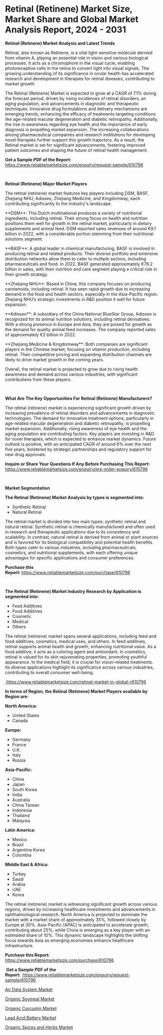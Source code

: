 <p><h1>Retinal (Retinene) Market Size, Market Share and Global Market Analysis Report, 2024 - 2031</h1></p><p><strong>Retinal (Retinene) Market Analysis and Latest Trends</strong></p>
<p><p>Retinal, also known as Retinene, is a vital light-sensitive molecule derived from vitamin A, playing an essential role in vision and various biological processes. It acts as a chromophore in the visual cycle, enabling photoreceptive cells in the retina to convert light into visual signals. The growing understanding of its significance in ocular health has accelerated research and development in therapies for retinal diseases, contributing to market growth.</p><p>The Retinal (Retinene) Market is expected to grow at a CAGR of 7.1% during the forecast period, driven by rising incidences of retinal disorders, an aging population, and advancements in diagnostic and therapeutic techniques. Innovative drug formulations and delivery mechanisms are emerging trends, enhancing the efficacy of treatments targeting conditions like age-related macular degeneration and diabetic retinopathy. Additionally, the rise in awareness regarding eye health and the importance of early diagnosis is propelling market expansion. The increasing collaborations among pharmaceutical companies and research institutions for developing novel therapies further support this growth trajectory. As a result, the Retinal market is set for significant advancements, fostering improved patient outcomes and shaping the future of retinal health management.</p></p>
<p><strong>Get a Sample PDF of the Report:&nbsp;</strong> <a href="https://www.reliablemarketsize.com/enquiry/request-sample/610796?utm_campaign=1845&utm_medium=2&utm_source=Github&utm_content=ia&utm_term=10122024&utm_id=retinal-retinene">https://www.reliablemarketsize.com/enquiry/request-sample/610796</a></p>
<p>&nbsp;</p>
<p><strong>Retinal (Retinene) Major Market Players</strong></p>
<p><p>The retinal (retinene) market features key players including DSM, BASF, Zhejiang NHU, Adisseo, Zhejiang Medicine, and Kingdomway, each contributing significantly to the industry's landscape.</p><p>**DSM**: This Dutch multinational produces a variety of nutritional ingredients, including retinal. Their strong focus on health and nutrition positions them well for growth in the retinal market, particularly in dietary supplements and animal feed. DSM reported sales revenues of around €9.1 billion in 2022, with a considerable portion stemming from their nutritional solutions segment.</p><p>**BASF**: A global leader in chemical manufacturing, BASF is involved in producing retinal and related products. Their diverse portfolio and extensive distribution networks allow them to cater to multiple sectors, including pharmaceuticals and food. In 2022, BASF generated approximately €76.2 billion in sales, with their nutrition and care segment playing a critical role in their growth strategy.</p><p>**Zhejiang NHU**: Based in China, this company focuses on producing carotenoids, including retinal. It has seen rapid growth due to increasing demand in the food and health sectors, especially in the Asia-Pacific region. Zhejiang NHU’s strategic investments in R&D position it well for future expansion.</p><p>**Adisseo**: A subsidiary of the China National BlueStar Group, Adisseo is recognized for its animal nutrition solutions, including retinal derivatives. With a strong presence in Europe and Asia, they are poised for growth as the demand for quality animal feed increases. The company reported sales of approximately €2 billion in 2022.</p><p>**Zhejiang Medicine & Kingdomway**: Both companies are significant players in the Chinese market, focusing on vitamin production, including retinal. Their competitive pricing and expanding distribution channels are likely to drive market growth in the coming years.</p><p>Overall, the retinal market is projected to grow due to rising health awareness and demand across various industries, with significant contributions from these players.</p></p>
<p>&nbsp;</p>
<p><strong>What Are The Key Opportunities For Retinal (Retinene) Manufacturers?</strong></p>
<p><p>The retinal (retinene) market is experiencing significant growth driven by increasing prevalence of retinal disorders and advancements in diagnostic technologies. The demand for innovative treatment options, particularly in age-related macular degeneration and diabetic retinopathy, is propelling market expansion. Additionally, rising awareness of eye health and the aging population are contributing factors. Key players are investing in R&D for novel therapies, which is expected to enhance market dynamics. Future outlook is positive, with an anticipated CAGR of around 6% over the next five years, bolstered by strategic partnerships and regulatory support for new drug approvals.</p></p>
<p><strong>Inquire or Share Your Questions If Any Before Purchasing This Report:</strong> <a href="https://www.reliablemarketsize.com/enquiry/pre-order-enquiry/610796?utm_campaign=1845&utm_medium=2&utm_source=Github&utm_content=ia&utm_term=10122024&utm_id=retinal-retinene">https://www.reliablemarketsize.com/enquiry/pre-order-enquiry/610796</a></p>
<p>&nbsp;</p>
<p><strong>Market Segmentation</strong></p>
<p><strong>The Retinal (Retinene) Market Analysis by types is segmented into:</strong></p>
<p><ul><li>Synthetic Retinal</li><li>Natural Retinal</li></ul></p>
<p><p>The retinal market is divided into two main types: synthetic retinal and natural retinal. Synthetic retinal is chemically manufactured and often used in research and therapeutic applications due to its consistency and scalability. In contrast, natural retinal is derived from animal or plant sources and is favored for its biological compatibility and potential health benefits. Both types cater to various industries, including pharmaceuticals, cosmetics, and nutritional supplements, with each offering unique advantages for specific applications and consumer preferences.</p></p>
<p><strong>Purchase this Report:&nbsp;</strong><a href="https://www.reliablemarketsize.com/purchase/610796?utm_campaign=1845&utm_medium=2&utm_source=Github&utm_content=ia&utm_term=10122024&utm_id=retinal-retinene">https://www.reliablemarketsize.com/purchase/610796</a></p>
<p>&nbsp;</p>
<p><strong>The Retinal (Retinene) Market Industry Research by Application is segmented into:</strong></p>
<p><ul><li>Feed Additives</li><li>Food Additives</li><li>Cosmetic</li><li>Medical</li><li>Others</li></ul></p>
<p><p>The retinal (retinene) market spans several applications, including feed and food additives, cosmetics, medical uses, and others. In feed additives, retinal supports animal health and growth, enhancing nutritional value. As a food additive, it acts as a coloring agent and antioxidant. In cosmetics, retinal is valued for its skin rejuvenating properties, promoting youthful appearance. In the medical field, it is crucial for vision-related treatments. Its diverse applications highlight its significance across various industries, contributing to overall consumer well-being.</p></p>
<p><a href="https://www.reliablemarketsize.com/retinal-market-in-global-r610796?utm_campaign=1845&utm_medium=2&utm_source=Github&utm_content=ia&utm_term=10122024&utm_id=retinal-retinene">&nbsp;https://www.reliablemarketsize.com/retinal-market-in-global-r610796</a></p>
<p><strong>In terms of Region, the Retinal (Retinene) Market Players available by Region are:</strong></p>
<p>
    <p> <strong> North America: </strong>
        <ul>
            <li>United States</li>
            <li>Canada</li>
        </ul>
        </p> 
    <p> <strong> Europe: </strong>
        <ul>
            <li>Germany</li>
            <li>France</li>
            <li>U.K.</li>
            <li>Italy</li>
            <li>Russia</li>
        </ul>
        </p> 
    <p> <strong> Asia-Pacific: </strong>
        <ul>
            <li>China</li>
            <li>Japan</li>
            <li>South Korea</li>
            <li>India</li>
            <li>Australia</li>
            <li>China Taiwan</li>
            <li>Indonesia</li>
            <li>Thailand</li>
            <li>Malaysia</li>
        </ul>
        </p> 
    <p> <strong> Latin America: </strong>
        <ul>
            <li>Mexico</li>
            <li>Brazil</li>
            <li>Argentina Korea</li>
            <li>Colombia</li>
        </ul>
        </p> 
    <p> <strong> Middle East & Africa: </strong>
        <ul>
            <li>Turkey</li>
            <li>Saudi</li>
            <li>Arabia</li>
            <li>UAE</li>
            <li>Korea</li>
        </ul>
    </p>
    </p>
<p><p>The retinal (retinene) market is witnessing significant growth across various regions, driven by increasing healthcare investments and advancements in ophthalmological research. North America is projected to dominate the market with a market share of approximately 35%, followed closely by Europe at 30%. Asia-Pacific (APAC) is anticipated to accelerate growth, contributing about 25%, while China is emerging as a key player with an estimated share of 10%. This dynamic landscape highlights the shifting focus towards Asia as emerging economies enhance healthcare infrastructure.</p></p>
<p><strong>Purchase this Report: </strong><a href="https://www.reliablemarketsize.com/purchase/610796?utm_campaign=1845&utm_medium=2&utm_source=Github&utm_content=ia&utm_term=10122024&utm_id=retinal-retinene">https://www.reliablemarketsize.com/purchase/610796</a></p>
<p>&nbsp;<strong>Get a Sample PDF of the Report:&nbsp;&nbsp;</strong><a href="https://www.reliablemarketsize.com/enquiry/request-sample/610796?utm_campaign=1845&utm_medium=2&utm_source=Github&utm_content=ia&utm_term=10122024&utm_id=retinal-retinene">https://www.reliablemarketsize.com/enquiry/request-sample/610796</a></p>
<p><strong></strong></p>
<p><p><a href="https://www.linkedin.com/pulse/air-data-system-market-includes-complete-analysis-size-t6ncf?utm_campaign=1845&utm_medium=2&utm_source=Github&utm_content=ia&utm_term=10122024&utm_id=retinal-retinene">Air Data System Market</a></p><p><a href="https://www.linkedin.com/pulse/information-trends-significant-market-drivers-obstacles-organic-ism6f?utm_campaign=1845&utm_medium=2&utm_source=Github&utm_content=ia&utm_term=10122024&utm_id=retinal-retinene">Organic Soymeal Market</a></p><p><a href="https://www.linkedin.com/pulse/forecasting-trends-organic-curcumin-market-sales-revenue-projected-oydmf?utm_campaign=1845&utm_medium=2&utm_source=Github&utm_content=ia&utm_term=10122024&utm_id=retinal-retinene">Organic Curcumin Market</a></p><p><a href="https://www.linkedin.com/pulse/th-score-market-0ptye?utm_campaign=1845&utm_medium=2&utm_source=Github&utm_content=ia&utm_term=10122024&utm_id=retinal-retinene">Lead Acid Battery Market</a></p><p><a href="https://www.linkedin.com/pulse/comprehensive-report-organic-spices-herbs-market-new-trends-chsyf?utm_campaign=1845&utm_medium=2&utm_source=Github&utm_content=ia&utm_term=10122024&utm_id=retinal-retinene">Organic Spices and Herbs Market</a></p></p>